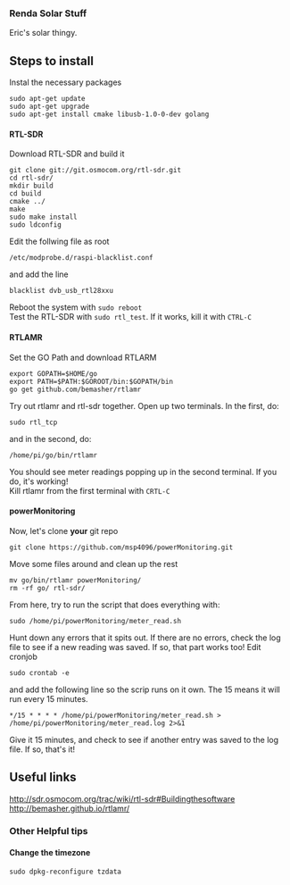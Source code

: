 ### Renda Solar Stuff
Eric's solar thingy.

## Steps to install
Instal the necessary packages  
```
sudo apt-get update
sudo apt-get upgrade
sudo apt-get install cmake libusb-1.0-0-dev golang
```
#### RTL-SDR
Download RTL-SDR and build it  
```
git clone git://git.osmocom.org/rtl-sdr.git
cd rtl-sdr/
mkdir build
cd build
cmake ../
make
sudo make install
sudo ldconfig
```
Edit the follwing file as root
```
/etc/modprobe.d/raspi-blacklist.conf
```
and add the line
```
blacklist dvb_usb_rtl28xxu
```
Reboot the system with ```sudo reboot```  
Test the RTL-SDR with ```sudo rtl_test```. If it works, kill it with ```CTRL-C```


#### RTLAMR
Set the GO Path and download RTLARM  
```
export GOPATH=$HOME/go
export PATH=$PATH:$GOROOT/bin:$GOPATH/bin
go get github.com/bemasher/rtlamr
```
Try out rtlamr and rtl-sdr together. Open up two terminals. In the first, do:  
```
sudo rtl_tcp
```
and in the second, do:  
```
/home/pi/go/bin/rtlamr
```  
You should see meter readings popping up in the second terminal. If you do, it's working!  
Kill rtlamr from the first terminal with ```CRTL-C```

#### powerMonitoring
Now, let's clone **your** git repo
```
git clone https://github.com/msp4096/powerMonitoring.git
```
Move some files around and clean up the rest
```
mv go/bin/rtlamr powerMonitoring/
rm -rf go/ rtl-sdr/
```
From here, try to run the script that does everything with:
```
sudo /home/pi/powerMonitoring/meter_read.sh
```
Hunt down any errors that it spits out. If there are no errors, check the log file to see if a new reading was saved. If so, that part works too! Edit cronjob
```
sudo crontab -e
```
and add the following line so the scrip runs on it own. The 15 means it will run every 15 minutes.
```
*/15 * * * * /home/pi/powerMonitoring/meter_read.sh > /home/pi/powerMonitoring/meter_read.log 2>&1
```
Give it 15 minutes, and check to see if another entry was saved to the log file. If so, that's it!

## Useful links
http://sdr.osmocom.org/trac/wiki/rtl-sdr#Buildingthesoftware  
http://bemasher.github.io/rtlamr/
### Other Helpful tips
#### Change the timezone
```sudo dpkg-reconfigure tzdata```

